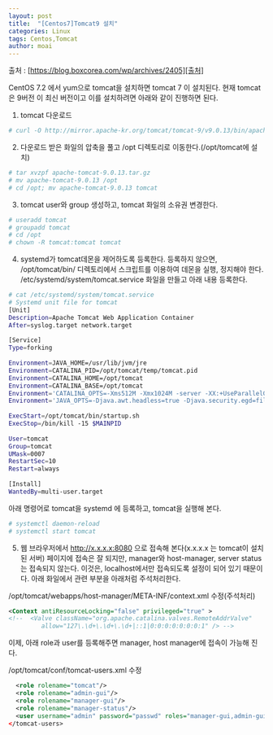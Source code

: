 ```yaml
---
layout: post
title:  "[Centos7]Tomcat9 설치"
categories: Linux
tags: Centos,Tomcat
author: moai
---
```


출처 : [https://blog.boxcorea.com/wp/archives/2405][출처]  

CentOS 7.2 에서 yum으로 tomcat을 설치하면 tomcat 7 이 설치된다. 현재 tomcat은 9버전 이 최신 버전이고 이를 설치하려면 아래와 같이 진행하면 된다.

1. tomcat 다운로드

```bash
# curl -O http://mirror.apache-kr.org/tomcat/tomcat-9/v9.0.13/bin/apache-tomcat-9.0.13.tar.gz
```
 
2. 다운로드 받은 화일의 압축을 풀고 /opt 디렉토리로 이동한다.(/opt/tomcat에 설치)

```bash
# tar xvzpf apache-tomcat-9.0.13.tar.gz
# mv apache-tomcat-9.0.13 /opt
# cd /opt; mv apache-tomcat-9.0.13 tomcat
```




3. tomcat user와 group 생성하고, tomcat 화일의 소유권 변경한다.

```bash
# useradd tomcat
# groupadd tomcat
# cd /opt
# chown -R tomcat:tomcat tomcat
```

4. systemd가 tomcat데몬을 제어하도록 등록한다. 등록하지 않으면, /opt/tomcat/bin/ 디렉토리에서 스크립트를 이용하여 데몬을 실행, 정지해야 한다.
/etc/systemd/system/tomcat.service 화일을 만들고 아래 내용 등록한다.

```bash
# cat /etc/systemd/system/tomcat.service
# Systemd unit file for tomcat
[Unit]
Description=Apache Tomcat Web Application Container
After=syslog.target network.target
 
[Service]
Type=forking
 
Environment=JAVA_HOME=/usr/lib/jvm/jre
Environment=CATALINA_PID=/opt/tomcat/temp/tomcat.pid
Environment=CATALINA_HOME=/opt/tomcat
Environment=CATALINA_BASE=/opt/tomcat
Environment='CATALINA_OPTS=-Xms512M -Xmx1024M -server -XX:+UseParallelGC'
Environment='JAVA_OPTS=-Djava.awt.headless=true -Djava.security.egd=file:/dev/./urandom'
 
ExecStart=/opt/tomcat/bin/startup.sh
ExecStop=/bin/kill -15 $MAINPID
 
User=tomcat
Group=tomcat
UMask=0007
RestartSec=10
Restart=always
 
[Install]
WantedBy=multi-user.target
```
아래 명령어로 tomcat을 systemd 에 등록하고, tomcat을 실행해 본다.

```bash
# systemctl daemon-reload
# systemctl start tomcat
```

5. 웹 브라우저에서 http://x.x.x.x:8080 으로 접속해 본다(x.x.x.x 는 tomcat이 설치된 서버)
페이지에 접속은 잘 되지만, manager와 host-manager, server status는 접속되지 않는다. 이것은, localhost에서만 접속되도록 설정이 되어 있기 때문이다. 아래 화일에서 관련 부분을 아래처럼 주석처리한다.

/opt/tomcat/webapps/host-manager/META-INF/context.xml 수정(주석처리)
```xml
<Context antiResourceLocking="false" privileged="true" >
<!--  <Valve className="org.apache.catalina.valves.RemoteAddrValve"
         allow="127\.\d+\.\d+\.\d+|::1|0:0:0:0:0:0:0:1" /> -->
```
이제, 아래 role과 user를 등록해주면 manager, host manager에 접속이 가능해 진다.

/opt/tomcat/conf/tomcat-users.xml 수정
```xml
  <role rolename="tomcat"/>
  <role rolename="admin-gui"/>
  <role rolename="manager-gui"/>
  <role rolename="manager-status"/>
  <user username="admin" password="passwd" roles="manager-gui,admin-gui,manager-status" />
</tomcat-users>
```

[출처]: https://blog.boxcorea.com/wp/archives/2405